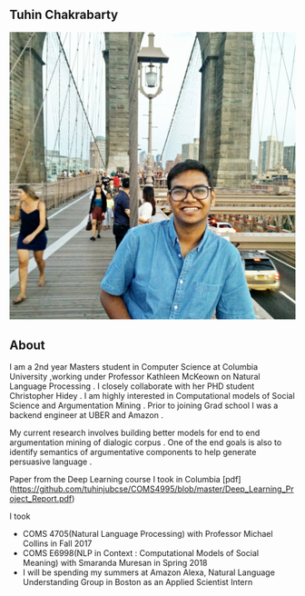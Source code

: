 ## Tuhin Chakrabarty

![Image](images/dp.jpg)

## About
I am a 2nd year Masters student in Computer Science at Columbia University ,working under Professor Kathleen McKeown on Natural Language Processing . I closely collaborate with her PHD student Christopher Hidey . I am highly interested in Computational models of Social Science and Argumentation Mining . Prior to joining Grad school I was a backend engineer at UBER and Amazon .

My current research involves building better models for end to end argumentation mining of dialogic corpus . One of the end goals is also to identify semantics of argumentative components to help generate persuasive language .

Paper from the Deep Learning course I took in Columbia
[pdf] (https://github.com/tuhinjubcse/COMS4995/blob/master/Deep_Learning_Project_Report.pdf)

I took <br />
- COMS 4705(Natural Language Processing) with Professor Michael Collins in Fall 2017 <br />
- COMS E6998(NLP in Context : Computational Models of Social Meaning) with Smaranda Muresan in Spring 2018 <br />
- I will be spending my summers at Amazon Alexa, Natural Language Understanding Group in Boston  as an Applied  Scientist Intern

